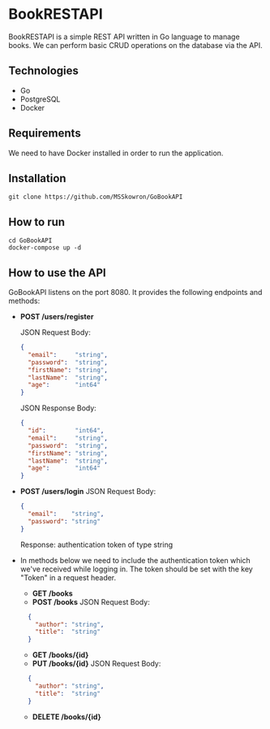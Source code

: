 # BookRESTAPI

BookRESTAPI is a simple REST API written in Go language to manage books. We can perform basic CRUD operations on the database via the API.

## Technologies

- Go
- PostgreSQL
- Docker

## Requirements

We need to have Docker installed in order to run the application.

## Installation

`git clone https://github.com/MSSkowron/GoBookAPI`

## How to run

```
cd GoBookAPI
docker-compose up -d
```

## How to use the API

GoBookAPI listens on the port 8080. It provides the following endpoints and methods:

- **POST /users/register**

  JSON Request Body:

  ```json
  {
    "email":     "string",
    "password":  "string",
    "firstName": "string",
    "lastName":  "string",
    "age":       "int64"
  }
  ```

  JSON Response Body:

  ```json
  {
    "id":        "int64",
    "email":     "string",
    "password":  "string",
    "firstName": "string",
    "lastName":  "string",
    "age":       "int64"
  }
  ```

- **POST /users/login**
  JSON Request Body:

  ```json
  {
    "email":    "string",
    "password": "string"
  }
  ```

  Response: authentication token of type string
  <br/>

- In methods below we need to include the authentication token which we've received while logging in. The token should be set with the key "Token" in a request header.

  - **GET /books**
  - **POST /books**
    JSON Request Body:

  ```json
    {
      "author": "string",
      "title":  "string"
    }
  ```

  - **GET /books/{id}**
  - **PUT /books/{id}**
    JSON Request Body:

  ```json
    {
      "author": "string",
      "title":  "string"
    }
  ```

  - **DELETE /books/{id}**
